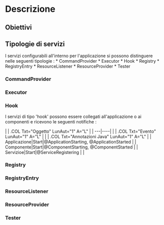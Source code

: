 # Descrizione

## Obiettivi

## Tipologie di servizi
I servizi configurabili all'interno per l'applicazione si possono distinguere nelle seguenti tipologie : 
\* CommandProvider
\* Executor
\* Hook
\* Registry
\* RegistryEntry
\* ResourceListener
\* ResourceProvider
\* Tester

### CommandProvider

### Executor

### Hook
I servizi di tipo 'hook' possono essere collegati all'applicazione o ai componenti e ricevono
le seguenti notifiche : 

| 
| .COL Txt="Oggetto" LunAut="1" A="L" |
| ---|----|
| 
| .COL Txt="Evento" LunAut="1" A="L" |
| 
| .COL Txt="Annotazioni Java" LunAut="1" A="L" |
| Applicazione|Start|@ApplicationStarting, @ApplicationStarted |
| Componente|Start|@ComponentStarting, @ComponentStarted |
| Servizioe|Start|@ServiceRegistering |
| 


### Registry

### RegistryEntry

### ResourceListener

### ResourceProvider

### Tester
